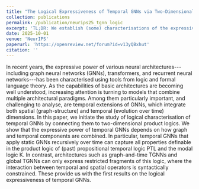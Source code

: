 ```yaml
---
title: "The Logical Expressiveness of Temporal GNNs via Two-Dimensional Product Logics"
collection: publications
permalink: /publication/neurips25_tgnn_logic
excerpt: 'TL;DR: We establish (some) characterisations of the expressive capabilities of different TGNN models based on product logics.'
date: 2025-10-01
venue: 'NeurIPS'
paperurl: 'https://openreview.net/forum?id=v13yQBxhut'
citation: ''
---
```


In recent years, the expressive power of various neural architectures---including graph neural networks (GNNs), transformers, and recurrent neural networks---has been characterised using tools from logic and formal language theory. As the capabilities of basic architectures are becoming well understood, increasing attention is turning to models that combine multiple architectural paradigms. Among them particularly important, and challenging to analyse, are temporal extensions of GNNs, which integrate both spatial (graph-structure) and temporal (evolution over time) dimensions. In this paper, we initiate the study of logical characterisation of temporal GNNs by connecting them to two-dimensional product logics. We show that the expressive power of temporal GNNs depends on how graph and temporal components are combined. In particular, temporal GNNs that apply static GNNs recursively over time can capture all properties definable in the product logic of (past) propositional temporal logic PTL and the modal logic K. In contrast, architectures such as graph-and-time TGNNs and global TGNNs can only express restricted fragments of this  logic, where the interaction between temporal and spatial operators is syntactically constrained. These provide us with the first results on the logical expressiveness of temporal GNNs.

